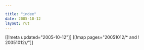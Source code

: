 ```yaml
---

title: "index"
date: 2005-10-12
layout: rut
---
```


[[!meta updated="2005-10-12"]]
[[!map pages="20051012/* and ! 20051012/*/*"]]
